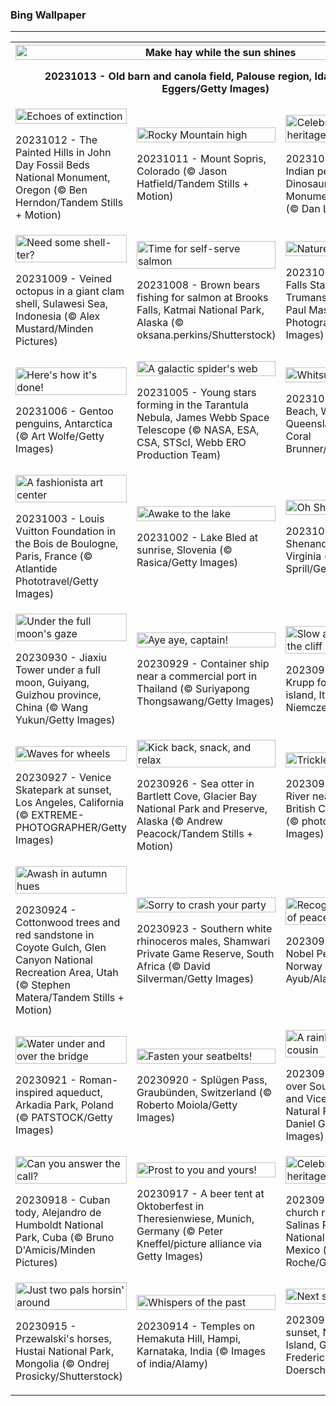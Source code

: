 <h3>
 Bing Wallpaper
</h3>
<hr/>
<table>
<tr>
<th colspan="3">
<img alt="Make hay while the sun shines" src="https://www.bing.com/th?id=OHR.IdahoBarn_EN-US0098074838_UHD.jpg&amp;rf=LaDigue_UHD.jpg&amp;pid=hp&amp;w=3840&amp;h=2160&amp;rs=1&amp;c=4" width="100%"/><p>20231013 - Old barn and canola field, Palouse region, Idaho (© Terry Eggers/Getty Images)</p></th>
</tr>
<tr>
<td><img alt="Echoes of extinction" src="https://www.bing.com/th?id=OHR.JohnDayFossil_EN-US9957224234_UHD.jpg&amp;rf=LaDigue_UHD.jpg&amp;pid=hp&amp;w=3840&amp;h=2160&amp;rs=1&amp;c=4" width="100%"/><p>20231012 - The Painted Hills in John Day Fossil Beds National Monument, Oregon (© Ben Herndon/Tandem Stills + Motion)</p></td>
<td><img alt="Rocky Mountain high" src="https://www.bing.com/th?id=OHR.SoprisSunrise_EN-US9658915846_UHD.jpg&amp;rf=LaDigue_UHD.jpg&amp;pid=hp&amp;w=3840&amp;h=2160&amp;rs=1&amp;c=4" width="100%"/><p>20231011 - Mount Sopris, Colorado (© Jason Hatfield/Tandem Stills + Motion)</p></td>
<td><img alt="Celebrating Indigenous heritage" src="https://www.bing.com/th?id=OHR.FremontPetroglyph_EN-US9601526664_UHD.jpg&amp;rf=LaDigue_UHD.jpg&amp;pid=hp&amp;w=3840&amp;h=2160&amp;rs=1&amp;c=4" width="100%"/><p>20231010 - Fremont Indian petroglyphs, Dinosaur National Monument, Jensen, Utah (© Dan Leeth/Alamy)</p></td>
</tr>
<tr>
<td><img alt="Need some shell-ter?" src="https://www.bing.com/th?id=OHR.OctoClam_EN-US9467607669_UHD.jpg&amp;rf=LaDigue_UHD.jpg&amp;pid=hp&amp;w=3840&amp;h=2160&amp;rs=1&amp;c=4" width="100%"/><p>20231009 - Veined octopus in a giant clam shell, Sulawesi Sea, Indonesia (© Alex Mustard/Minden Pictures)</p></td>
<td><img alt="Time for self-serve salmon" src="https://www.bing.com/th?id=OHR.GrizzlyFalls_EN-US9219501224_UHD.jpg&amp;rf=LaDigue_UHD.jpg&amp;pid=hp&amp;w=3840&amp;h=2160&amp;rs=1&amp;c=4" width="100%"/><p>20231008 - Brown bears fishing for salmon at Brooks Falls, Katmai National Park, Alaska (© oksana.perkins/Shutterstock)</p></td>
<td><img alt="Nature's majesty awaits!" src="https://www.bing.com/th?id=OHR.TaughannockFalls_EN-US8509030625_UHD.jpg&amp;rf=LaDigue_UHD.jpg&amp;pid=hp&amp;w=3840&amp;h=2160&amp;rs=1&amp;c=4" width="100%"/><p>20231007 - Taughannock Falls State Park in Trumansburg, New York (© Paul Massie Photography/Getty Images)</p></td>
</tr>
<tr>
<td><img alt="Here's how it's done!" src="https://www.bing.com/th?id=OHR.GentooJump_EN-US3267430533_UHD.jpg&amp;rf=LaDigue_UHD.jpg&amp;pid=hp&amp;w=3840&amp;h=2160&amp;rs=1&amp;c=4" width="100%"/><p>20231006 - Gentoo penguins, Antarctica (© Art Wolfe/Getty Images)</p></td>
<td><img alt="A galactic spider's web" src="https://www.bing.com/th?id=OHR.TarantulaNebula_EN-US3085335513_UHD.jpg&amp;rf=LaDigue_UHD.jpg&amp;pid=hp&amp;w=3840&amp;h=2160&amp;rs=1&amp;c=4" width="100%"/><p>20231005 - Young stars forming in the Tarantula Nebula, James Webb Space Telescope (© NASA, ESA, CSA, STScI, Webb ERO Production Team)</p></td>
<td><img alt="Whitsunday wanderlust" src="https://www.bing.com/th?id=OHR.WhitsundaySwirl_EN-US2946291997_UHD.jpg&amp;rf=LaDigue_UHD.jpg&amp;pid=hp&amp;w=3840&amp;h=2160&amp;rs=1&amp;c=4" width="100%"/><p>20231004 - Whitehaven Beach, Whitsunday Island, Queensland, Australia (© Coral Brunner/Shutterstock)</p></td>
</tr>
<tr>
<td><img alt="A fashionista art center" src="https://www.bing.com/th?id=OHR.VuittonFoundation_EN-US2808914200_UHD.jpg&amp;rf=LaDigue_UHD.jpg&amp;pid=hp&amp;w=3840&amp;h=2160&amp;rs=1&amp;c=4" width="100%"/><p>20231003 - Louis Vuitton Foundation in the Bois de Boulogne, Paris, France (© Atlantide Phototravel/Getty Images)</p></td>
<td><img alt="Awake to the lake" src="https://www.bing.com/th?id=OHR.LakeBledSunrise_EN-US2708574517_UHD.jpg&amp;rf=LaDigue_UHD.jpg&amp;pid=hp&amp;w=3840&amp;h=2160&amp;rs=1&amp;c=4" width="100%"/><p>20231002 - Lake Bled at sunrise, Slovenia (© Rasica/Getty Images)</p></td>
<td><img alt="Oh Shenandoah" src="https://www.bing.com/th?id=OHR.ShenandoahFoliage_EN-US9719781431_UHD.jpg&amp;rf=LaDigue_UHD.jpg&amp;pid=hp&amp;w=3840&amp;h=2160&amp;rs=1&amp;c=4" width="100%"/><p>20231001 - Fall colors in Shenandoah National Park, Virginia (© Michael Ver Sprill/Getty Images)</p></td>
</tr>
<tr><td><img alt="Under the full moon's gaze" src="https://www.bing.com/th?id=OHR.GuiyangMoon_EN-US2407385108_UHD.jpg&amp;rf=LaDigue_UHD.jpg&amp;pid=hp&amp;w=3840&amp;h=2160&amp;rs=1&amp;c=4" width="100%"/><p>20230930 - Jiaxiu Tower under a full moon, Guiyang, Guizhou province, China (© Wang Yukun/Getty Images)</p></td><td><img alt="Aye aye, captain!" src="https://www.bing.com/th?id=OHR.MaritimeDay_EN-US2262770680_UHD.jpg&amp;rf=LaDigue_UHD.jpg&amp;pid=hp&amp;w=3840&amp;h=2160&amp;rs=1&amp;c=4" width="100%"/><p>20230929 - Container ship near a commercial port in Thailand (© Suriyapong Thongsawang/Getty Images)</p></td><td><img alt="Slow and steady climbs the cliff" src="https://www.bing.com/th?id=OHR.CapriKrupp_EN-US2044781395_UHD.jpg&amp;rf=LaDigue_UHD.jpg&amp;pid=hp&amp;w=3840&amp;h=2160&amp;rs=1&amp;c=4" width="100%"/><p>20230928 - The Via Krupp footpath on Capri island, Italy (© Mikolaj Niemczewski/Shutterstock)</p></td></tr><tr><td><img alt="Waves for wheels" src="https://www.bing.com/th?id=OHR.VeniceSkatePark_EN-US1972530060_UHD.jpg&amp;rf=LaDigue_UHD.jpg&amp;pid=hp&amp;w=3840&amp;h=2160&amp;rs=1&amp;c=4" width="100%"/><p>20230927 - Venice Skatepark at sunset, Los Angeles, California (© EXTREME-PHOTOGRAPHER/Getty Images)</p></td><td><img alt="Kick back, snack, and relax" src="https://www.bing.com/th?id=OHR.GlacierBayOtter_EN-US1818492105_UHD.jpg&amp;rf=LaDigue_UHD.jpg&amp;pid=hp&amp;w=3840&amp;h=2160&amp;rs=1&amp;c=4" width="100%"/><p>20230926 - Sea otter in Bartlett Cove, Glacier Bay National Park and Preserve, Alaska (© Andrew Peacock/Tandem Stills + Motion)</p></td><td><img alt="Trickle, babble, or roar" src="https://www.bing.com/th?id=OHR.FraserRiverBC_EN-US1696932265_UHD.jpg&amp;rf=LaDigue_UHD.jpg&amp;pid=hp&amp;w=3840&amp;h=2160&amp;rs=1&amp;c=4" width="100%"/><p>20230925 - The Fraser River near Mount Robson, British Columbia, Canada (© phototropic/Getty Images)</p></td></tr><tr><td><img alt="Awash in autumn hues" src="https://www.bing.com/th?id=OHR.CottonwoodCanyon_EN-US1573845041_UHD.jpg&amp;rf=LaDigue_UHD.jpg&amp;pid=hp&amp;w=3840&amp;h=2160&amp;rs=1&amp;c=4" width="100%"/><p>20230924 - Cottonwood trees and red sandstone in Coyote Gulch, Glen Canyon National Recreation Area, Utah (© Stephen Matera/Tandem Stills + Motion)</p></td><td><img alt="Sorry to crash your party" src="https://www.bing.com/th?id=OHR.ShamwariRhino_EN-US1414731584_UHD.jpg&amp;rf=LaDigue_UHD.jpg&amp;pid=hp&amp;w=3840&amp;h=2160&amp;rs=1&amp;c=4" width="100%"/><p>20230923 - Southern white rhinoceros males, Shamwari Private Game Reserve, South Africa (© David Silverman/Getty Images)</p></td><td><img alt="Recognizing champions of peace" src="https://www.bing.com/th?id=OHR.NobelNorway_EN-US3740897457_UHD.jpg&amp;rf=LaDigue_UHD.jpg&amp;pid=hp&amp;w=3840&amp;h=2160&amp;rs=1&amp;c=4" width="100%"/><p>20230922 - Inside the Nobel Peace Center, Oslo, Norway (© Ilyas Ayub/Alamy)</p></td></tr><tr><td><img alt="Water under and over the bridge" src="https://www.bing.com/th?id=OHR.ArkadiaPark_EN-US3604031201_UHD.jpg&amp;rf=LaDigue_UHD.jpg&amp;pid=hp&amp;w=3840&amp;h=2160&amp;rs=1&amp;c=4" width="100%"/><p>20230921 - Roman-inspired aqueduct, Arkadia Park, Poland (© PATSTOCK/Getty Images)</p></td><td><img alt="Fasten your seatbelts!" src="https://www.bing.com/th?id=OHR.SplugenPass_EN-US5807017383_UHD.jpg&amp;rf=LaDigue_UHD.jpg&amp;pid=hp&amp;w=3840&amp;h=2160&amp;rs=1&amp;c=4" width="100%"/><p>20230920 - Splügen Pass, Graubünden, Switzerland (© Roberto Moiola/Getty Images)</p></td><td><img alt="A rainbow's nocturnal cousin" src="https://www.bing.com/th?id=OHR.MilkyWayPortugal_EN-US3289730564_UHD.jpg&amp;rf=LaDigue_UHD.jpg&amp;pid=hp&amp;w=3840&amp;h=2160&amp;rs=1&amp;c=4" width="100%"/><p>20230919 - Milky Way over Southwest Alentejo and Vicentine Coast Natural Park, Portugal (© Daniel Garrido/Getty Images)</p></td></tr><tr><td><img alt="Can you answer the call?" src="https://www.bing.com/th?id=OHR.CubanTody_EN-US3083797062_UHD.jpg&amp;rf=LaDigue_UHD.jpg&amp;pid=hp&amp;w=3840&amp;h=2160&amp;rs=1&amp;c=4" width="100%"/><p>20230918 - Cuban tody, Alejandro de Humboldt National Park, Cuba (© Bruno D'Amicis/Minden Pictures)</p></td><td><img alt="Prost to you and yours!" src="https://www.bing.com/th?id=OHR.OktoberfestWorkers_EN-US5478786117_UHD.jpg&amp;rf=LaDigue_UHD.jpg&amp;pid=hp&amp;w=3840&amp;h=2160&amp;rs=1&amp;c=4" width="100%"/><p>20230917 - A beer tent at Oktoberfest in Theresienwiese, Munich, Germany (© Peter Kneffel/picture alliance via Getty Images)</p></td><td><img alt="Celebrating Hispanic heritage" src="https://www.bing.com/th?id=OHR.MissionRuins_EN-US2486545022_UHD.jpg&amp;rf=LaDigue_UHD.jpg&amp;pid=hp&amp;w=3840&amp;h=2160&amp;rs=1&amp;c=4" width="100%"/><p>20230916 - Mission church ruins at Quarai, Salinas Pueblo Missions National Monument, New Mexico (© Thomas Roche/Getty Images)</p></td></tr><tr><td><img alt="Just two pals horsin' around" src="https://www.bing.com/th?id=OHR.MongoliaHorses_EN-US2400199558_UHD.jpg&amp;rf=LaDigue_UHD.jpg&amp;pid=hp&amp;w=3840&amp;h=2160&amp;rs=1&amp;c=4" width="100%"/><p>20230915 - Przewalski's horses, Hustai National Park, Mongolia (© Ondrej Prosicky/Shutterstock)</p></td><td><img alt="Whispers of the past" src="https://www.bing.com/th?id=OHR.HemakutaHill_EN-US2233323383_UHD.jpg&amp;rf=LaDigue_UHD.jpg&amp;pid=hp&amp;w=3840&amp;h=2160&amp;rs=1&amp;c=4" width="100%"/><p>20230914 - Temples on Hemakuta Hill, Hampi, Karnataka, India (© Images of india/Alamy)</p></td><td><img alt="Next stop, the horizon" src="https://www.bing.com/th?id=OHR.NorthSeaStairs_EN-US2097672090_UHD.jpg&amp;rf=LaDigue_UHD.jpg&amp;pid=hp&amp;w=3840&amp;h=2160&amp;rs=1&amp;c=4" width="100%"/><p>20230913 - North Sea at sunset, Norddorf, Amrum Island, Germany (© Frederick Doerschem/Getty Images)</p></td></tr></table>
